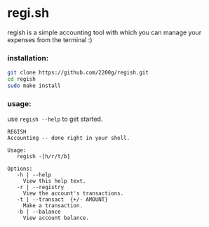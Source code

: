 # regi.sh

regish is a simple accounting tool with which you can manage your expenses from the terminal :)

### installation:

```sh
git clone https://github.com/2200g/regish.git
cd regish
sudo make install
```

### usage:

use `regish --help` to get started.

```
REGISH
Accounting -- done right in your shell.

Usage:
   regish -[h/r/t/b]

Options:
   -h | --help
     View this help text.
   -r | --registry
     View the account's transactions.
   -t | --transact  {+/- AMOUNT}
     Make a transaction.
   -b | --balance
     View account balance.
```
